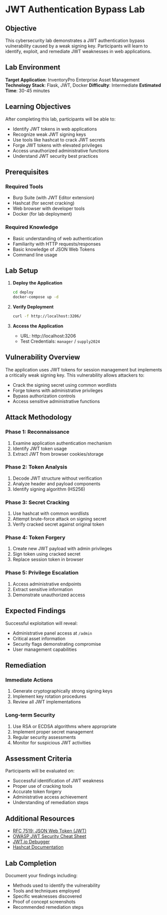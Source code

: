 # JWT Authentication Bypass Lab

## Objective

This cybersecurity lab demonstrates a JWT authentication bypass vulnerability caused by a weak signing key. Participants will learn to identify, exploit, and remediate JWT weaknesses in web applications.

## Lab Environment

**Target Application**: InventoryPro Enterprise Asset Management
**Technology Stack**: Flask, JWT, Docker
**Difficulty**: Intermediate
**Estimated Time**: 30-45 minutes

## Learning Objectives

After completing this lab, participants will be able to:
- Identify JWT tokens in web applications
- Recognize weak JWT signing keys
- Use tools like hashcat to crack JWT secrets
- Forge JWT tokens with elevated privileges
- Access unauthorized administrative functions
- Understand JWT security best practices

## Prerequisites

### Required Tools
- Burp Suite (with JWT Editor extension)
- Hashcat (for secret cracking)
- Web browser with developer tools
- Docker (for lab deployment)

### Required Knowledge
- Basic understanding of web authentication
- Familiarity with HTTP requests/responses
- Basic knowledge of JSON Web Tokens
- Command line usage

## Lab Setup

1. **Deploy the Application**
   ```bash
   cd deploy
   docker-compose up -d
   ```

2. **Verify Deployment**
   ```bash
   curl -f http://localhost:3206/
   ```

3. **Access the Application**
   - URL: http://localhost:3206
   - Test Credentials: `manager` / `supply2024`

## Vulnerability Overview

The application uses JWT tokens for session management but implements a critically weak signing key. This vulnerability allows attackers to:
- Crack the signing secret using common wordlists
- Forge tokens with administrative privileges
- Bypass authorization controls
- Access sensitive administrative functions

## Attack Methodology

### Phase 1: Reconnaissance
1. Examine application authentication mechanism
2. Identify JWT token usage
3. Extract JWT from browser cookies/storage

### Phase 2: Token Analysis
1. Decode JWT structure without verification
2. Analyze header and payload components
3. Identify signing algorithm (HS256)

### Phase 3: Secret Cracking
1. Use hashcat with common wordlists
2. Attempt brute-force attack on signing secret
3. Verify cracked secret against original token

### Phase 4: Token Forgery
1. Create new JWT payload with admin privileges
2. Sign token using cracked secret
3. Replace session token in browser

### Phase 5: Privilege Escalation
1. Access administrative endpoints
2. Extract sensitive information
3. Demonstrate unauthorized access

## Expected Findings

Successful exploitation will reveal:
- Administrative panel access at `/admin`
- Critical asset information
- Security flags demonstrating compromise
- User management capabilities

## Remediation

### Immediate Actions
1. Generate cryptographically strong signing keys
2. Implement key rotation procedures
3. Review all JWT implementations

### Long-term Security
1. Use RSA or ECDSA algorithms where appropriate
2. Implement proper secret management
3. Regular security assessments
4. Monitor for suspicious JWT activities

## Assessment Criteria

Participants will be evaluated on:
- Successful identification of JWT weakness
- Proper use of cracking tools
- Accurate token forgery
- Administrative access achievement
- Understanding of remediation steps

## Additional Resources

- [RFC 7519: JSON Web Token (JWT)](https://tools.ietf.org/html/rfc7519)
- [OWASP JWT Security Cheat Sheet](https://cheatsheetseries.owasp.org/cheatsheets/JSON_Web_Token_for_Java_Cheat_Sheet.html)
- [JWT.io Debugger](https://jwt.io/)
- [Hashcat Documentation](https://hashcat.net/hashcat/)

## Lab Completion

Document your findings including:
- Methods used to identify the vulnerability
- Tools and techniques employed
- Specific weaknesses discovered
- Proof of concept screenshots
- Recommended remediation steps
